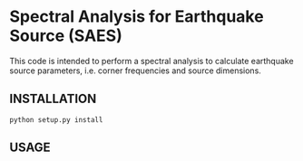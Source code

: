 # Spectral Analysis for Earthquake Source (SAES)
This code is intended to perform a spectral analysis to calculate earthquake
source parameters, i.e. corner frequencies and source dimensions.

## INSTALLATION
```
python setup.py install
```
## USAGE
